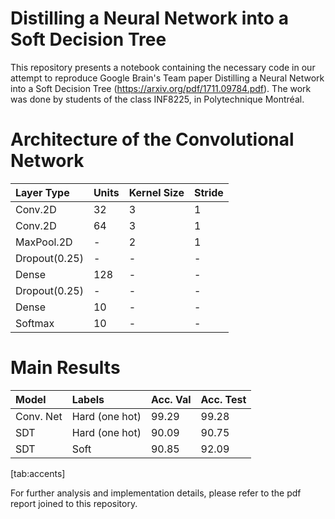 # Distilling a Neural Network into a Soft Decision Tree 

This repository presents a notebook containing the necessary code in our attempt to reproduce Google Brain's Team paper Distilling a Neural Network into a Soft Decision Tree (https://arxiv.org/pdf/1711.09784.pdf). The work was done by students of the class INF8225, in Polytechnique Montréal.

# Architecture of the Convolutional Network 

<div id="tab:accents">

| **Layer Type** | **Units** | **Kernel Size** | **Stride** |
|:---------------|:----------|:----------------|:-----------|
| Conv.2D        | 32        | 3               | 1          |
| Conv.2D        | 64        | 3               | 1          |
| MaxPool.2D     | \-        | 2               | 1          |
| Dropout(0.25)  | \-        | \-              | \-         |
| Dense          | 128       | \-              | \-         |
| Dropout(0.25)  | \-        | \-              | \-         |
| Dense          | 10        | \-              | \-         |
| Softmax        | 10        | \-              | \-         |


</div>

# Main Results

<div id="tab:accents">

| **Model** | **Labels**     | **Acc. Val** | **Acc. Test** |
|:----------|:---------------|:-------------|:--------------|
| Conv. Net | Hard (one hot) | 99.29        | 99.28         |
| SDT       | Hard (one hot) | 90.09        | 90.75         |
| SDT       | Soft           | 90.85        | 92.09         |

</div>

<span id="tab:accents" label="tab:accents">\[tab:accents\]</span>


For further analysis and implementation details, please refer to the pdf report joined to this repository.
